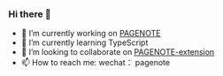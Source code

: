 ### Hi there 👋

<!--
**rowthan/rowthan** is a ✨ _special_ ✨ repository because its `README.md` (this file) appears on your GitHub profile.

Here are some ideas to get you started:

- 🔭 I’m currently working on ...
- 🌱 I’m currently learning ...
- 👯 I’m looking to collaborate on ...
- 🤔 I’m looking for help with ...
- 💬 Ask me about ...
- 📫 How to reach me: ...
- 😄 Pronouns: ...
- ⚡ Fun fact: ...
-->

- 🔭 I’m currently working on [PAGENOTE](https://github.com/rowthan/pagenote)
- 🌱 I’m currently learning TypeScript
- 👯 I’m looking to collaborate on [PAGENOTE-extension](https://pagenote.cn)
- 📫 How to reach me: wechat： pagenote
